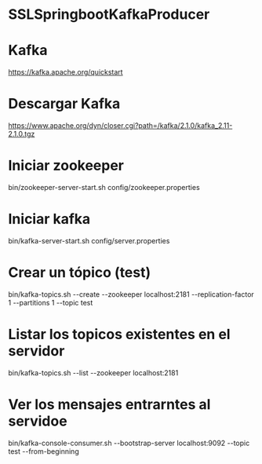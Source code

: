 # SSLSpringbootKafkaProducer


# Kafka
https://kafka.apache.org/quickstart



# Descargar Kafka

https://www.apache.org/dyn/closer.cgi?path=/kafka/2.1.0/kafka_2.11-2.1.0.tgz

# Iniciar zookeeper

bin/zookeeper-server-start.sh config/zookeeper.properties


# Iniciar kafka

bin/kafka-server-start.sh config/server.properties


# Crear un tópico (test)

bin/kafka-topics.sh --create --zookeeper localhost:2181 --replication-factor 1 --partitions 1 --topic test


# Listar los topicos existentes en el servidor

bin/kafka-topics.sh --list --zookeeper localhost:2181


# Ver los mensajes entrarntes al servidoe

bin/kafka-console-consumer.sh --bootstrap-server localhost:9092 --topic test --from-beginning

